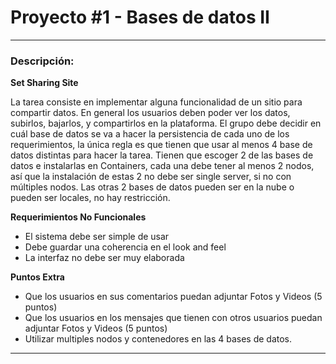 # Proyecto #1 - Bases de datos II
---
### Descripción:
**Set Sharing Site**

La tarea consiste en implementar alguna funcionalidad de un sitio para compartir datos. En general los 
usuarios deben poder ver los datos, subirlos, bajarlos, y compartirlos en la plataforma.
El grupo debe decidir en cuál base de datos se va a hacer la persistencia de cada uno de los requerimientos, 
la única regla es que tienen que usar al menos 4 base de datos distintas para hacer la tarea.
Tienen que escoger 2 de las bases de datos e instalarlas en Containers, cada una debe tener al menos 2 
nodos, así que la instalación de estas 2 no debe ser single server, si no con múltiples nodos.
Las otras 2 bases de datos pueden ser en la nube o pueden ser locales, no hay restricción.

**Requerimientos No Funcionales**
- El sistema debe ser simple de usar
- Debe guardar una coherencia en el look and feel
- La interfaz no debe ser muy elaborada

**Puntos Extra**
- Que los usuarios en sus comentarios puedan adjuntar Fotos y Videos (5 puntos)
- Que los usuarios en los mensajes que tienen con otros usuarios puedan adjuntar Fotos y Videos
(5 puntos)
- Utilizar multiples nodos y contenedores en las 4 bases de datos.

---
